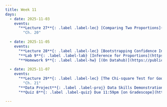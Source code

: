 ```yaml
---
title: Week 11
days:
  - date: 2025-11-03
    events:
      "**Lecture 27**{: .label .label-lec} [Comparing Two Proportions](https://ph142-ucb.github.io/fa25/src/lec/Lec27_Comparing-two-proportions.html) [(Recording)](https://kaf.berkeley.edu/media/t/1_89n4ygm7/354120542)":
        "Ch. 20"
        
  - date: 2025-11-05
    events:
      "**Lecture 28**{: .label .label-lec} [Bootstrapping Confidence Intervals](https://ph142-ucb.github.io/fa25/src/lec/Lec28_bootstrapping.html) [(Recording)](https://kaf.berkeley.edu/media/t/1_fxibod6j/354120542)":
      "**Lab 9**{: .label .label-lab} [Inference for Proportions](https://publichealth.datahub.berkeley.edu/hub/user-redirect/git-pull?repo=https%3A%2F%2Fgithub.com%2Fph142-ucb%2Fph142-fa25&urlpath=rstudio%2F&branch=main) (Due Nov 8th)":
      "**Homework 9**{: .label .label-hw} [(On Datahub)](https://publichealth.datahub.berkeley.edu/hub/user-redirect/git-pull?repo=https%3A%2F%2Fgithub.com%2Fph142-ucb%2Fph142-fa25&urlpath=rstudio%2F&branch=main)": 
      
  - date: 2025-11-07
    events:
      "**Lecture 29**{: .label .label-lec} [The Chi-square Test for Goodness of Fit](https://ph142-ucb.github.io/fa25/src/lec/Lec29_Inference-categorical-var-greater-than-2-levels.html) [(Recording)](https://kaf.berkeley.edu/media/t/1_eyr96lnb/354120542)":
        "Ch. 21"  
      "**Data Project**{: .label .label-proj} Data Skills Demonstration Part II (Due 10:00 PM PST)":
      "**Quiz 8**{: .label .label-quiz} Due 11:59pm [on Gradescope](https://www.gradescope.com/courses/833518)":

---
```


